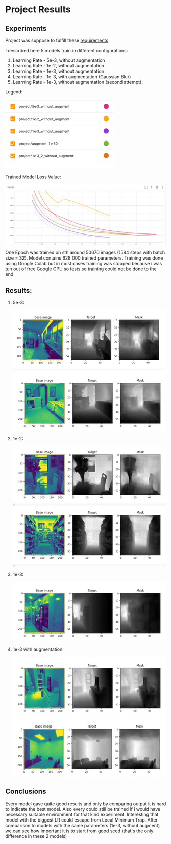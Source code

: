 # Project Results

## Experiments

Project was suppose to fulfill these [requirements](project_requirements.md)

I described here 5 models train in different configurations:
1. Learning Rate - 5e-3, without augmentation
2. Learning Rate - 1e-2, without augmentation
3. Learning Rate - 1e-3, without augmentation
4. Learning Rate - 1e-3, with augmentation (Gaussian Blur)
5. Learning Rate - 1e-3, without augmentation (second attempt):

Legend:

![img.png](assets/legend.png)

Trained Model Loss Value:

![img.png](assets/training.png)

One Epoch was trained on sth around 50670 images (1584 steps with batch size = 32).
Model contains 628 000 trained parameters.
Training was done using Google Colab but in most cases training was stopped because i was tun out of free Google GPU
so tests so training could not be done to the end.

## Results:
1. 5e-3:

    ![img.png](assets/img.png)
    ![img_1.png](assets/img_1.png)
2. 1e-2:

    ![img.png](assets/img_2.png)
    ![img.png](assets/img_3.png)
3. 1e-3:

    ![img.png](assets/img_4.png)
4. 1e-3 with augmentation:

    ![img.png](assets/img_5.png)
    ![img.png](assets/img_6.png)

## Conclusions

Every model gave quite good results and only by comparing output it is hard to indicate the best model. 
Also every could still be trained if i would have necessary suitable environment for that kind experiment.
Interesting that model with the biggest LR could escape from Local Minimum Trap.
After comparison to models with the same parameters (1e-3, without augment) we can see how important it is to start from good seed (that's the only difference in these 2 models)


